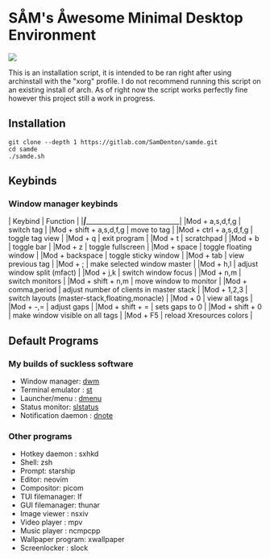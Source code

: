 # SÅM's Åwesome Minimal Desktop Environment
<img src="https://gitlab.com/SamDenton/screenshots/-/raw/master/screenshot.jpg">

This is an installation script, it is intended to be ran right after using archinstall with the "xorg" profile. I do not recommend running this script on an existing install of arch. As of right now the script works perfectly fine however this project still a work in progress.

## Installation
```
git clone --depth 1 https://gitlab.com/SamDenton/samde.git
cd samde
./samde.sh
```
## Keybinds

### Window manager keybinds
| Keybind                 | Function                                             |
|_________________________|______________________________________________________|
|Mod + a,s,d,f,g          |  switch tag                                          |
|Mod + shift + a,s,d,f,g  |  move to tag                                         |
|Mod + ctrl + a,s,d,f,g   |  toggle tag view                                     |
|Mod + q                  |  exit program                                        |
|Mod + t                  |  scratchpad                                          |
|Mod + b                  |  toggle bar                                          |
|Mod + z                  |  toggle fullscreen                                   |
|Mod + space              |  toggle floating window                              |
|Mod + backspace          |  toggle sticky window                                |
|Mod + tab                |  view previous tag                                   |
|Mod + ;                  |  make selected window master                         |
|Mod + h,l                |  adjust window split (mfact)                         |
|Mod + j,k                |  switch window focus                                 |
|Mod + n,m                |  switch monitors                                     |
|Mod + shift + n,m        |  move window to monitor                              |
|Mod + comma,period       |  adjust number of clients in master stack            |
|Mod + 1,2,3              |  switch layouts (master-stack,floating,monacle)      |
|Mod + 0                  |  view all tags                                       |
|Mod + -,=                |  adjust gaps                                         |
|Mod + shift + =          |  sets gaps to 0                                      |
|Mod + shift + 0          |  make window visible on all tags                     |
|Mod + F5                 |  reload Xresources colors                            |


## Default Programs

### My builds of suckless software 
- Window manager: [dwm](https://gitlab.com/SamDenton/dwm)
- Terminal emulator : [st](https://gitlab.com/SamDenton/st)
- Launcher/menu : [dmenu](https://gitlab.com/SamDenton/dmenu)
- Status monitor: [slstatus](https://gitlab.com/SamDenton/slstatus)
- Notification daemon : [dnote](https://gitlab.com/SamDenton/dnote)

### Other programs
- Hotkey daemon : sxhkd
- Shell: zsh
- Prompt: starship
- Editor: neovim
- Compositor: picom
- TUI filemanager: lf
- GUI filemanager: thunar
- Image viewer : nsxiv
- Video player : mpv
- Music player : ncmpcpp
- Wallpaper program: xwallpaper
- Screenlocker : slock
